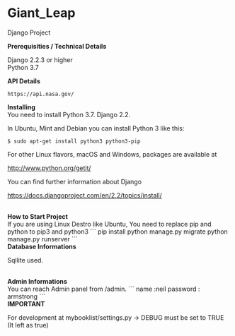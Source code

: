 # Giant_Leap
Django Project



<b>Prerequisities / Technical Details</b>

Django 2.2.3 or higher<br> 
Python 3.7<br>

<b>API Details</b>
```
https://api.nasa.gov/
```

<b> Installing </b>
<br>
You need to install Python 3.7. 
Django 2.2.

In Ubuntu, Mint and Debian you can install Python 3 like this:

```
$ sudo apt-get install python3 python3-pip
```

For other Linux flavors, macOS and Windows, packages are available at

http://www.python.org/getit/


You can find further information about Django

https://docs.djangoproject.com/en/2.2/topics/install/

<br>
<b> How to Start Project </b> 
<br>
 If you are using Linux Destro like Ubuntu, You need to replace pip and python to pip3 and python3
```
pip install
python manage.py migrate
python manage.py runserver
```


<br>
<b> Database Informations </b> 
<br>

Sqllite used.




<br>
<b> Admin Informations </b> 
<br>
 You can reach Admin panel from /admin.
 ```
name :neil
password : armstrong
```

 <br>
 <b>IMPORTANT</b>

For development at mybooklist/settings.py -> DEBUG must be set to TRUE
<br>
(It left as true)
